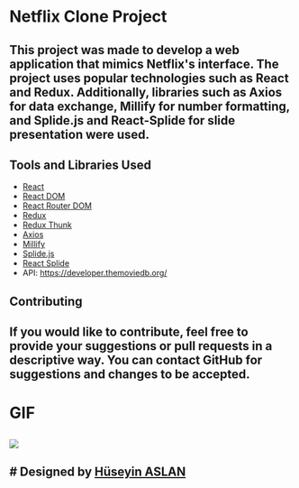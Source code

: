 # Netflix Clone Project

## This project was made to develop a web application that mimics Netflix's interface. The project uses popular technologies such as React and Redux. Additionally, libraries such as Axios for data exchange, Millify for number formatting, and Splide.js and React-Splide for slide presentation were used.

## Tools and Libraries Used

- [React](https://reactjs.org/)
- [React DOM](https://reactjs.org/docs/react-dom.html)
- [React Router DOM](https://reactrouter.com/web/guides/quick-start)
- [Redux](https://redux.js.org/)
- [Redux Thunk](https://github.com/reduxjs/redux-thunk)
- [Axios](https://axios-http.com/)
- [Millify](https://www.npmjs.com/package/millify)
- [Splide.js](https://splidejs.com/)
- [React Splide](https://splidejs.com/integration-react-splide/)
- API: https://developer.themoviedb.org/

## Contributing

## If you would like to contribute, feel free to provide your suggestions or pull requests in a descriptive way. You can contact GitHub for suggestions and changes to be accepted.

# GIF

## ![](/public/Screen%20Recording%202024-06-15%20at%2004.20.30.30%20PM.gif)

## # Designed by <a href="https://www.linkedin.com/in/h%C3%BCseyin-aslan-128519203/" target="_blank">Hüseyin ASLAN</a> 














<!-- 
## Kütüphaneler

- react-router-dom
- redux
- react-redux
- redux-thunk
- tailwind
-  

## Kaynaklar

- API:https://developer.themoviedb.org/reference/intro/getting-started

<img src="screen1.gif"> -->